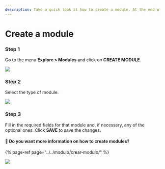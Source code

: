 ```yaml
---
description: Take a quick look at how to create a module. At the end of this article you can access the steps in a much more detailed way.
---
```


# Create a module

### Step 1

Go to the menu **Explore > Modules** and click on **CREATE MODULE**.

![](https://lh6.googleusercontent.com/G81nVKTnKmzn00dER9vN8R54wcSxnV_dB4gBhxkFYgFbH26FFJ6FZBLVdlO60WmGhB0r_z7dCIY9egw2ln-WP4gVDPoZZU97Cni-HIQiuld9_I9GZm7obHkGIx3Qm-7mPRGhOTXk)

### Step 2

Select the type of module.

![](https://lh4.googleusercontent.com/GJtd8T-7HRLDD88KMgiLRubrOJSWZ2k4PjYxO_aj-vHQUxSSLp1Yv_sNthy1NTAtUsGqcfhgnqFZMWeCPMd-8E9fyNUrOHmkH1dxAQcYW098p5N1iPMAngwNV3E7FlNsD9M_H-01)

### Step 3

Fill in the required fields for that module and, if necessary, any of the optional ones. Click **SAVE** to save the changes.

#### 🎯 Do you want more information on how to create modules?

{% page-ref page="../../modulo/crear-modulo/" %}

![](https://github.com/iciaparicio/explore-cms/blob/master/.gitbook/assets/create_module.gif?raw=true)

## 
